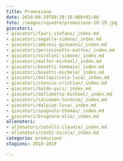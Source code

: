 ```yaml
---
title: Promozione
date: 2020-08-29T00:28:18.000+02:00
foto: /images/squadre/promozione-18-19.jpg
giocatori:
- giocatori/fauri-stefano/_index.md
- giocatori/segalla-simone/_index.md
- giocatori/ambrosi-giovanni/_index.md
- giocatori/perissinotto-matteo/_index.md
- giocatori/nicolini-simone/_index.md
- giocatori/malfer-michael/_index.md
- giocatori/bosetti-tommaso/_index.md
- giocatori/bosetti-michele/_index.md
- giocatori/dallapiccola-luca/_index.md
- giocatori/stenico-cristian/_index.md
- giocatori/baldo-yuri/_index.md
- giocatori/dallabetta-michael/_index.md
- giocatori/saccoman-lorenzo/_index.md
- giocatori/dalpiaz-luca/_index.md
- giocatori/spagnolo-thomas/_index.md
- giocatori/brugnara-elia/_index.md
allenatori:
- allenatori/zatelli-claudio/_index.md
- allenatori/conti-nicola/_index.md
categorie: promozione
stagioni: 2018-2019

---
```

